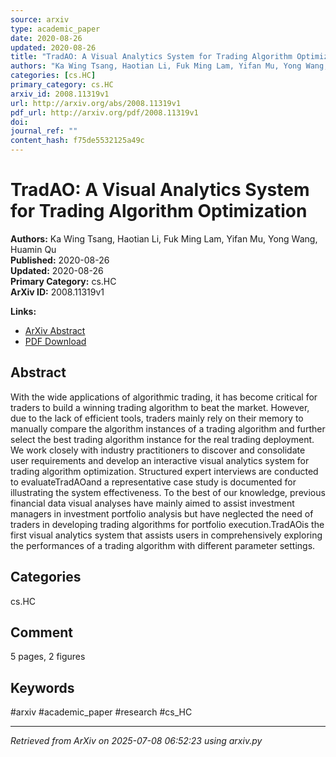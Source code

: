 ```yaml
---
source: arxiv
type: academic_paper
date: 2020-08-26
updated: 2020-08-26
title: "TradAO: A Visual Analytics System for Trading Algorithm Optimization"
authors: "Ka Wing Tsang, Haotian Li, Fuk Ming Lam, Yifan Mu, Yong Wang, Huamin Qu"
categories: [cs.HC]
primary_category: cs.HC
arxiv_id: 2008.11319v1
url: http://arxiv.org/abs/2008.11319v1
pdf_url: http://arxiv.org/pdf/2008.11319v1
doi: 
journal_ref: ""
content_hash: f75de5532125a49c
---
```


# TradAO: A Visual Analytics System for Trading Algorithm Optimization

**Authors:** Ka Wing Tsang, Haotian Li, Fuk Ming Lam, Yifan Mu, Yong Wang, Huamin Qu  
**Published:** 2020-08-26  
**Updated:** 2020-08-26  
**Primary Category:** cs.HC  
**ArXiv ID:** 2008.11319v1  

**Links:**
- [ArXiv Abstract](http://arxiv.org/abs/2008.11319v1)
- [PDF Download](http://arxiv.org/pdf/2008.11319v1)


## Abstract

With the wide applications of algorithmic trading, it has become critical for
traders to build a winning trading algorithm to beat the market. However, due
to the lack of efficient tools, traders mainly rely on their memory to manually
compare the algorithm instances of a trading algorithm and further select the
best trading algorithm instance for the real trading deployment. We work
closely with industry practitioners to discover and consolidate user
requirements and develop an interactive visual analytics system for trading
algorithm optimization. Structured expert interviews are conducted to
evaluateTradAOand a representative case study is documented for illustrating
the system effectiveness. To the best of our knowledge, previous financial data
visual analyses have mainly aimed to assist investment managers in investment
portfolio analysis but have neglected the need of traders in developing trading
algorithms for portfolio execution.TradAOis the first visual analytics system
that assists users in comprehensively exploring the performances of a trading
algorithm with different parameter settings.

## Categories

cs.HC



## Comment

5 pages, 2 figures


## Keywords

#arxiv #academic_paper #research #cs_HC

---
*Retrieved from ArXiv on 2025-07-08 06:52:23 using arxiv.py*
